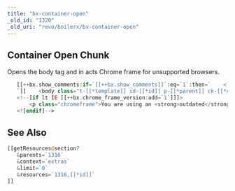 ```yaml
---
title: "bx-container-open"
_old_id: "1320"
_old_uri: "revo/boilerx/bx-container-open"
---
```


## Container Open Chunk

Opens the body tag and in acts Chrome frame for unsupported browsers.

 ``` php
    [[++bx.show_comments:if=`[[++bx.show_comments]]`:eq=`1`:then=`    <!-- Use these body classes to target any combination of specific templates, ids, children, and class_keys -->
    `]]    <body class="t-[[*template]] id-[[*id]] p-[[*parent]] ck-[[*class_key]]">
    <!--[if lt IE [[++bx.chrome_frame_version:add=`1`]]]>
        <p class="chromeframe">You are using an <strong>outdated</strong> browser. Please <a href="http://browsehappy.com/">upgrade your browser</a> or <a href="http://www.google.com/chromeframe/?redirect=true">activate Google Chrome Frame</a> to improve your experience.</p>
    <![endif]-->
```

## See Also

 ``` php
[[getResources@section?
    &parents=`1316`
    &context=`extras`
    &limit=`0`
    &resources=`1316,[[*id]]`
]]
